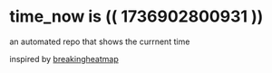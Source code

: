 # time_now is (( 1736902800931 ))

an automated repo that shows the currnent time

inspired by [breakingheatmap](https://github.com/breakingheatmap/breakingheatmap)